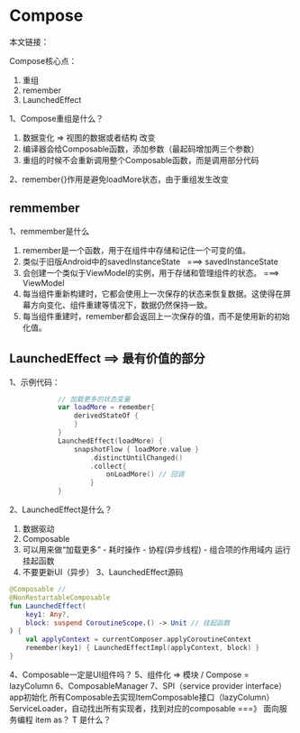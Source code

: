 # Compose

本文链接：

Compose核心点：

1. 重组
2. remember
3. LaunchedEffect

1、Compose重组是什么？
1. 数据变化 => 视图的数据或者结构 改变
2. 编译器会给Composable函数，添加参数（最起码增加两三个参数）
3. 重组的时候不会重新调用整个Composable函数，而是调用部分代码

2、remember{}作用是避免loadMore状态，由于重组发生改变

## remmember

1、remmember是什么
1. remember是一个函数，用于在组件中存储和记住一个可变的值。
2. 类似于旧版Android中的savedInstanceState   ===> savedInstanceState
3. 会创建一个类似于ViewModel的实例，用于存储和管理组件的状态。 ===> ViewModel
4. 每当组件重新构建时，它都会使用上一次保存的状态来恢复数据。这使得在屏幕方向变化、组件重建等情况下，数据仍然保持一致。
5. 每当组件重建时，remember都会返回上一次保存的值，而不是使用新的初始化值。

## LaunchedEffect ==> 最有价值的部分
1、示例代码：
```kotlin
            // 加载更多的状态变量
            var loadMore = remember{
                derivedStateOf {
                }
            }
            LaunchedEffect(loadMore) {
                snapshotFlow { loadMore.value }
                    .distinctUntilChanged()
                    .collect{
                        onLoadMore() // 回调
                    }
            }
```
2、LaunchedEffect是什么？
1. 数据驱动
2. Composable
3. 可以用来做“加载更多” - 耗时操作 - 协程(异步线程) - 组合项的作用域内 运行挂起函数
4. 不要更新UI（异步）
3、LaunchedEffect源码
```kotlin
@Composable // 
@NonRestartableComposable
fun LaunchedEffect(
    key1: Any?,
    block: suspend CoroutineScope.() -> Unit // 挂起函数
) {
    val applyContext = currentComposer.applyCoroutineContext
    remember(key1) { LaunchedEffectImpl(applyContext, block) }
}
```
4、Composable一定是UI组件吗？
5、组件化 => 模块 / Compose = lazyColumn
6、ComposableManager
7、SPI（service provider interface）
app初始化
所有Composable去实现ItemComposable接口（lazyColumn）
ServiceLoader，自动找出所有实现者，找到对应的composable ===》 面向服务编程
item as？ T 是什么？
